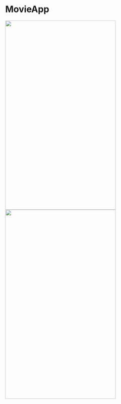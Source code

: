 # MovieApp

<img height = "600" width = "350" src = "https://user-images.githubusercontent.com/57729176/152692900-19118093-a879-498c-a421-163ff0479b35.png" />
<img height ="600" width = "350" src = "https://user-images.githubusercontent.com/57729176/152692901-c7adaad0-cf58-4d31-83be-d9ce35185a0e.png" />

